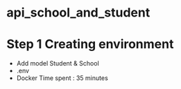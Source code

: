 # api_school_and_student
# Step 1 Creating environment
- Add model Student & School
- .env
- Docker
Time spent : 35 minutes